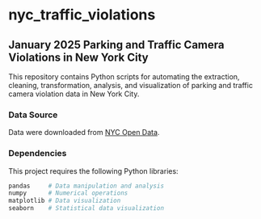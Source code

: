 # nyc_traffic_violations
## January 2025 Parking and Traffic Camera Violations in New York City

This repository contains Python scripts for automating the extraction, cleaning, transformation, analysis, and visualization of parking and traffic camera violation data in New York City.

### Data Source
Data were downloaded from [NYC Open Data](https://data.cityofnewyork.us/City-Government/Open-Parking-and-Camera-Violations/nc67-uf89/about_data). 

### Dependencies  

This project requires the following Python libraries:  

```bash
pandas     # Data manipulation and analysis
numpy      # Numerical operations
matplotlib # Data visualization
seaborn    # Statistical data visualization
